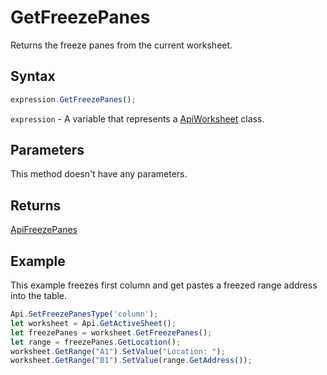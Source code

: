 # GetFreezePanes

Returns the freeze panes from the current worksheet.

## Syntax

```javascript
expression.GetFreezePanes();
```

`expression` - A variable that represents a [ApiWorksheet](../ApiWorksheet.md) class.

## Parameters

This method doesn't have any parameters.

## Returns

[ApiFreezePanes](../../ApiFreezePanes/ApiFreezePanes.md)

## Example

This example freezes first column and get pastes a freezed range address into the table.

```javascript editor-
Api.SetFreezePanesType('column');
let worksheet = Api.GetActiveSheet();
let freezePanes = worksheet.GetFreezePanes();
let range = freezePanes.GetLocation();
worksheet.GetRange("A1").SetValue("Location: ");
worksheet.GetRange("B1").SetValue(range.GetAddress());
```
